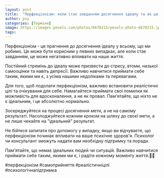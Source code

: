 ```yaml
---
layout: post
title:  "Перфекціонізм: коли стає завданням досягнення ідеалу та як це впливає на життя."
author: psy
categories: [Терміни]
image: https://images.pexels.com/photos/6670215/pexels-photo-6670215.jpeg?auto=compress&cs=tinysrgb&fit=crop&h=627&w=1200
tags: 
---
```


Перфекціонізм - це прагнення до досягнення ідеалу у всьому, що ми робимо. Це може бути корисним у певних випадках, але коли стає завданням, це може негативно впливати на наше життя.

Постійний стремінь до ідеалу може призвести до стресу, втоми, низької самооцінки та навіть депресії. Важливо навчитися приймати себе таким, якими ми є, з усіма нашими недоліками та перевагами.

Для того, щоб подолати перфекціонізм, важливо встановити реалістичні цілі та очікування для себе. Намагайтеся приймати свої помилки як можливість для вдосконалення, а не як провал. Пам'ятайте, що ніхто не є ідеальним, і це абсолютно нормально.

Зосереджуйтеся на процесі досягнення мети, а не на самому результаті. Насолоджуйтеся кожним кроком на шляху до своєї мети, а не лише чекайте на "ідеальний" результат.

Не бійтеся запитати про допомогу у випадку, якщо ви відчуваєте, що перфекціонізм починає впливати на ваше психічне здоров'я. Психолог чи консультант зможуть надати вам необхідну підтримку та поради.

Пам'ятайте, що немає ідеальних людей чи ситуацій. Важливо навчитися приймати себе таким, якими ми є, і радіти кожному моменту життя.🌟🌿

#перфекціонізм #самоприйняття #реалістичніцілі #психологічнапідтримка



